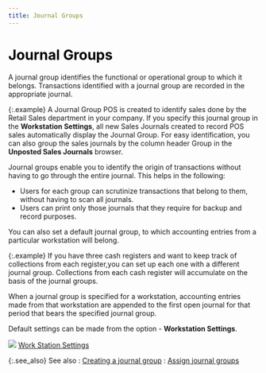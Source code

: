 ```yaml
---
title: Journal Groups
---
```


# <font style="color: #000000;" color="#000000">Journal Groups</font>


A journal group identifies the functional or operational group to which  it belongs. Transactions identified with a journal group are recorded  in the appropriate journal.


{:.example}
A Journal Group POS is created to identify  sales done by the Retail Sales department in your company. If you specify  this journal group in the **Workstation 
 Settings**, all new Sales Journals created to record POS sales automatically  display the Journal Group. For easy identification, you can also group  the sales journals by the column header Group in the **Unposted 
 Sales Journals** browser.


Journal groups enable you to identify the origin of transactions without  having to go through the entire journal. This helps in the following:

- Users for each  group can scrutinize transactions that belong to them, without having  to scan all journals.
- Users can print  only those journals that they require for backup and record purposes.



You can also set a default journal group, to which accounting entries  from a particular workstation will belong.


{:.example}
If you have three cash registers and want  to keep track of collections from each register,you can set up each one  with a different journal group. Collections from each cash register will  accumulate on the basis of the journal groups.


When a journal group is specified for a workstation, accounting entries  made from that workstation are appended to the first open journal for  that period that bears the specified journal group.


Default settings can be made from the option - **Workstation 
 Settings**.


![]({{site.sc_baseurl}}/img/lens.gif) [Work  Station Settings]({{site.sc_baseurl}}/options/miscellaneous-set-up/workstation-settings/work_station_settings_company_settings.html)


{:.see_also}
See also
: [Creating  a journal group]({{site.sc_baseurl}}/options/acc-info/journal-groups/creation_of_journal_groups.html)
: [Assign journal  groups]({{site.sc_baseurl}}/options/acc-info/journal-groups/assign_journal_groups.html)
